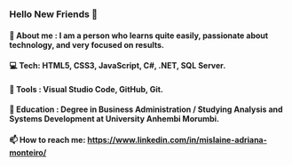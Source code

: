 ### Hello New Friends 👋
####  👩 About me : I am a person who learns quite easily, passionate about technology, and very focused on results.
####  💻 Tech: HTML5, CSS3, JavaScript, C#, .NET, SQL Server.
####  🔨 Tools : Visual Studio Code, GitHub, Git.
####  📖 Education : Degree in Business Administration / Studying Analysis and Systems Development at University Anhembi Morumbi.
####  📫 How to reach me: https://www.linkedin.com/in/mislaine-adriana-monteiro/

<!--
**Misadri2/misadri2** is a ✨ _special_ ✨ repository because its `README.md` (this file) appears on your GitHub profile.

Here are some ideas to get you started:

- 🔭 I’m currently working on ...
- 🌱 I’m currently learning ...
- 👯 I’m looking to collaborate on ...
- 🤔 I’m looking for help with ...
- 💬 Ask me about ...
- 📫 How to reach me: ...
- 😄 Pronouns: ...
- ⚡ Fun fact: ...
-->
